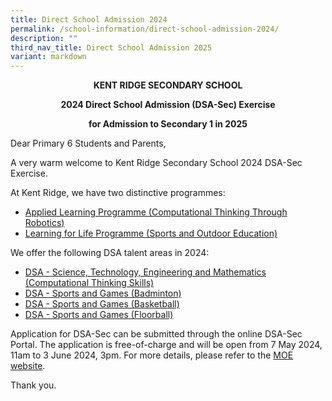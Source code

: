 ```yaml
---
title: Direct School Admission 2024
permalink: /school-information/direct-school-admission-2024/
description: ""
third_nav_title: Direct School Admission 2025
variant: markdown
---
```

<p style="text-align:center;"> <strong>KENT RIDGE SECONDARY SCHOOL</strong></p>

<p style="text-align:center;"> <strong>2024 Direct School Admission (DSA-Sec) Exercise</strong></p>

<p style="text-align:center;"> <strong>for Admission to Secondary 1 in 2025</strong></p>

Dear Primary 6 Students and Parents,

A very warm welcome to Kent Ridge Secondary School 2024 DSA-Sec Exercise.

At Kent Ridge, we have two distinctive programmes:

*   [Applied Learning Programme (Computational Thinking Through Robotics)](/programmes/distinctive-programmes/applied-learning-programme/)
*   [Learning for Life Programme (Sports and Outdoor Education)](/programmes/distinctive-programmes/learning-for-life-programme/)

We offer the following DSA talent areas in 2024:

*   [DSA - Science, Technology, Engineering and Mathematics (Computational Thinking Skills)](/school-information/dsa/science-technology-engineering-n-mathematics-computational-thinking-skills/)
*   [DSA - Sports and Games (Badminton)](/school-information/dsa/sports-and-games-badminton/)
*   [DSA - Sports and Games (Basketball)](/school-information/dsa/sports-and-games-basketball/)
*   [DSA - Sports and Games (Floorball)](/school-information/dsa/sports-and-games-floorball/)

Application for DSA-Sec can be submitted through the online DSA-Sec Portal. The application is free-of-charge and will be open from 7 May 2024, 11am to 3 June 2024, 3pm. For more details, please refer to the&nbsp;[MOE website](http://www.moe.gov.sg/dsa-sec).

Thank you.